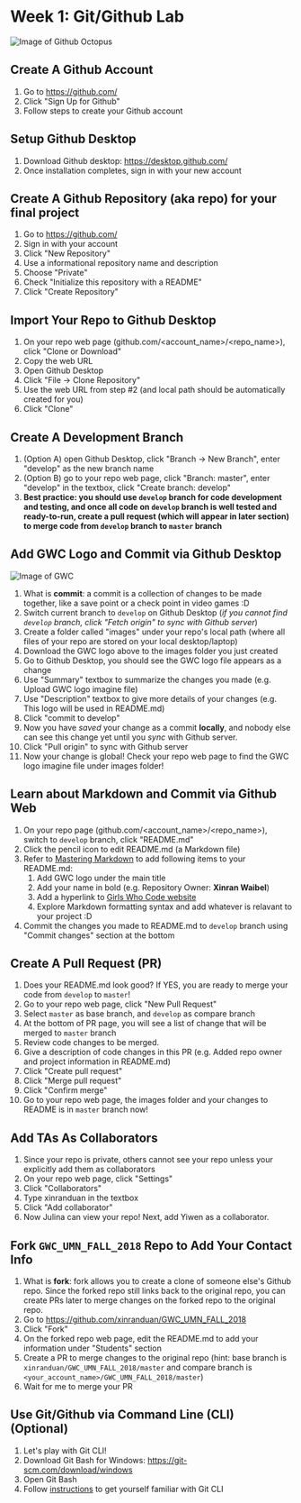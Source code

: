 # Week 1: Git/Github Lab
![Image of Github Octopus](http://www.storybench.org/wp-content/uploads/2015/09/github-octocat-1200x806.jpg)

## Create A Github Account
1. Go to https://github.com/
2. Click "Sign Up for Github"
3. Follow steps to create your Github account

## Setup Github Desktop
1. Download Github desktop: https://desktop.github.com/
2. Once installation completes, sign in with your new account

## Create A Github Repository (aka repo) for your final project
1. Go to https://github.com/
2. Sign in with your account
3. Click "New Repository"
4. Use a informational repository name and description
5. Choose "Private"
6. Check "Initialize this repository with a README"
7. Click "Create Repository"

## Import Your Repo to Github Desktop
1. On your repo web page (github.com/<account_name>/<repo_name>), click "Clone or Download"
2. Copy the web URL
3. Open Github Desktop
4. Click "File -> Clone Repository"
5. Use the web URL from step #2 (and local path should be automatically created for you)
6. Click "Clone"

## Create A Development Branch
1. (Option A) open Github Desktop, click "Branch -> New Branch", enter "develop" as the new branch name
2. (Option B) go to your repo web page, click "Branch: master", enter "develop" in the textbox, click "Create branch: develop"
3. **Best practice: you should use `develop` branch for code development and testing, and once all code on `develop` branch is well tested and ready-to-run, create a pull request (which will appear in later section) to merge code from `develop` branch to `master` branch**

## Add GWC Logo and Commit via Github Desktop
![Image of GWC](https://upload.wikimedia.org/wikipedia/commons/a/a1/GWC_logo_2016_.png)
1. What is **commit**: a commit is a collection of changes to be made together, like a save point or a check point in video games :D
2. Switch current branch to `develop` on Github Desktop (*if you cannot find `develop` branch, click "Fetch origin" to sync with Github server*)
3. Create a folder called "images" under your repo's local path (where all files of your repo are stored on your local desktop/laptop)
4. Download the GWC logo above to the images folder you just created 
5. Go to Github Desktop, you should see the GWC logo file appears as a change
6. Use "Summary" textbox to summarize the changes you made (e.g. Upload GWC logo imagine file)
7. Use "Description" textbox to give more details of your changes (e.g. This logo will be used in README.md)
8. Click "commit to develop"
9. Now you have *saved* your change as a commit **locally**, and nobody else can see this change yet until you *sync* with Github server.
10. Click "Pull origin" to sync with Github server
11. Now your change is global! Check your repo web page to find the GWC logo imagine file under images folder!

## Learn about Markdown and Commit via Github Web
1. On your repo page (github.com/<account_name>/<repo_name>), switch to `develop` branch, click "README.md"
2. Click the pencil icon to edit README.md (a Markdown file)
3. Refer to [Mastering Markdown](https://guides.github.com/features/mastering-markdown/) to add following items to your README.md:
   1. Add GWC logo under the main title
   2. Add your name in bold (e.g. Repository Owner: **Xinran Waibel**)
   3. Add a hyperlink to [Girls Who Code website](https://girlswhocode.com/)
   4. Explore Markdown formatting syntax and add whatever is relavant to your project :D
4. Commit the changes you made to README.md to `develop` branch using "Commit changes" section at the bottom

## Create A Pull Request (PR)
1. Does your README.md look good? If YES, you are ready to merge your code from `develop` to `master`!
2. Go to your repo web page, click "New Pull Request"
3. Select `master` as base branch, and `develop` as compare branch
4. At the bottom of PR page, you will see a list of change that will be merged to `master` branch
5. Review code changes to be merged.
6. Give a description of code changes in this PR (e.g. Added repo owner and project information in README.md)
7. Click "Create pull request"
8. Click "Merge pull request"
9. Click "Confirm merge"
10. Go to your repo web page, the images folder and your changes to README is in `master` branch now!

## Add TAs As Collaborators
1. Since your repo is private, others cannot see your repo unless your explicitly add them as collaborators
2. On your repo web page, click "Settings"
3. Click "Collaborators"
4. Type xinranduan in the textbox
5. Click "Add collaborator"
6. Now Julina can view your repo! Next, add Yiwen as a collaborator.

## Fork `GWC_UMN_FALL_2018` Repo to Add Your Contact Info
1. What is **fork**: fork allows you to create a clone of someone else's Github repo. Since the forked repo still links back to the original repo, you can create PRs later to merge changes on the forked repo to the original repo.
2. Go to https://github.com/xinranduan/GWC_UMN_FALL_2018
3. Click "Fork"
4. On the forked repo web page, edit the README.md to add your information under "Students" section
5. Create a PR to merge changes to the original repo (hint: base branch is `xinranduan/GWC_UMN_FALL_2018/master` and compare branch is `<your_account_name>/GWC_UMN_FALL_2018/master`)
6. Wait for me to merge your PR

## Use Git/Github via Command Line (CLI) (Optional)
1. Let's play with Git CLI!
2. Download Git Bash for Windows: https://git-scm.com/download/windows
3. Open Git Bash
4. Follow [instructions](https://services.github.com/on-demand/github-cli/git-configuration) to get yourself familiar with Git CLI
